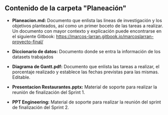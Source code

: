 ## Contenido de la carpeta "Planeación"

* **Planeacion.md:** Documento que enlista las lineas de investigación y los objetivos planteados, así como un primer boceto de las tareas a realizar. Un documento con mayor contexto y explicación puede encontrarse en el siguiente Gitbook: https://marcos-larran.gitbook.io/marcoslarran-proyecto-final/

* **Diccionario de datos:** Documento donde se entra la información de los datasets trabajados

* **Diagrama de Gantt.pdf:** Documento que enlista las tareas a realizar, el porcentaje realizado y establece las fechas previstas para las mismas. Editable.

* **Presentacion Restaurantes.pptx:** Material de soporte para realizar la reunión de finalización del Sprint 1.
    
* **PPT Engineering:** Material de soporte para realizar la reunión del sprint de finalización del Sprint 2.
